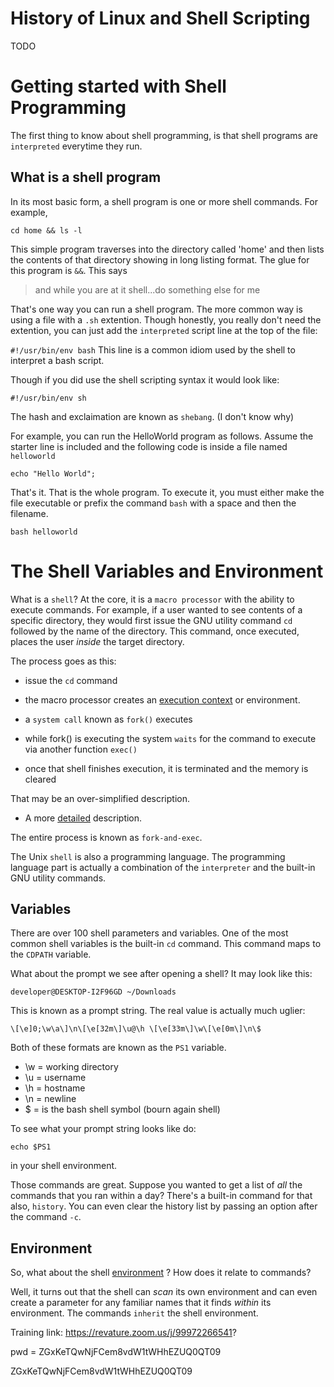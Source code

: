 History of Linux and Shell Scripting
===
TODO




Getting started with Shell Programming
===
The first thing to know about shell programming, is that shell programs are `interpreted` everytime they run.

## What is a shell program

In its most basic form, a shell program is one or more shell commands.
For example, 


```
cd home && ls -l

```
This simple program traverses into the directory called 'home' and then lists the contents of that directory showing in long listing format.  The glue for this program is `&&`. This says 

> and while you are at it shell...do something else for me

That's one way you can run a shell program. The more common way is using a file with a `.sh` extention. Though honestly, you really don't need the extention, you can just add the `interpreted` script line at the top of the file: 

`#!/usr/bin/env bash`
This line is a common idiom used by the shell to interpret a bash script.

Though if you did use the shell scripting syntax it would look like:

`#!/usr/bin/env sh`

The hash and exclaimation are known as `shebang`. (I don't know why)

For example, you can run the HelloWorld program as follows. Assume the starter line is included and the following code is inside a file named
`helloworld`

```
echo "Hello World";

```
That's it. That is the whole program. To execute it, you must either make the file executable or prefix the command `bash` with a space and then the filename. 

`bash helloworld` 


The Shell Variables and Environment
===
What is a `shell`? At the core, it is a `macro processor` with the ability to execute commands. For example, if a user wanted to see contents of a specific directory, they would first issue the GNU utility command `cd` followed by the name of the directory. This command, once executed, places the user *inside* the target directory.

The process goes as this:
- issue the `cd` command
- the macro processor creates an [execution context]('https://www.gnu.org/software/bash/manual/html_node/Command-Execution-Environment.html')
or environment.


- a `system call` known as `fork()` executes

- while fork() is executing the system `waits` for the command to execute via another function `exec()`

- once that shell finishes execution, it is terminated and the memory is cleared

That may be an over-simplified description.

- A more [detailed]('https://www.gnu.org/software/bash/manual/html_node/Shell-Operation.html') description. 

The entire process is known as `fork-and-exec`.

The Unix `shell` is also a programming language. The programming language part is actually a combination of the `interpreter` and the built-in GNU utility commands.


## Variables
There are over 100 shell parameters and variables.
One of the most common shell variables is the built-in `cd` command.
This command maps to the `CDPATH` variable.

What about the prompt we see after opening a shell? It may look like this:

`developer@DESKTOP-I2F96GD ~/Downloads`

This is known as a prompt string. The real value is actually much uglier:

`\[\e]0;\w\a\]\n\[\e[32m\]\u@\h \[\e[33m\]\w\[\e[0m\]\n\$`

Both of these formats are known as the `PS1` variable.
-   \w = working directory
- \u = username
- \h = hostname
- \n = newline
- \$ = is the bash shell symbol (bourn again shell)

To see what your prompt string looks like do:
```
echo $PS1
```
in your shell environment.

Those commands are great. Suppose you wanted to get a list of *all* the commands that you ran within a day? There's a built-in command for that also, `history`.  You can even clear the history list by passing an option after the command `-c`. 

## Environment
So, what about the shell [environment]('https://www.gnu.org/software/bash/manual/html_node/Environment.html') ? How does it relate to commands?

Well, it turns out that the shell can *scan* its own environment and can even create a parameter for any familiar names that it finds *within* its environment. The commands `inherit` the shell environment.






Training link: https://revature.zoom.us/j/99972266541?



pwd = ZGxKeTQwNjFCem8vdW1tWHhEZUQ0QT09


ZGxKeTQwNjFCem8vdW1tWHhEZUQ0QT09